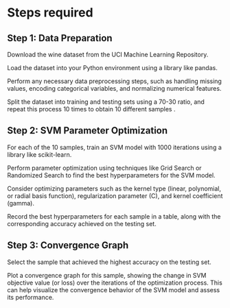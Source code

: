 # Steps required
## Step 1: Data Preparation

Download the wine dataset from the UCI Machine Learning Repository.

Load the dataset into your Python environment using a library like pandas.

Perform any necessary data preprocessing steps, such as handling missing values, encoding categorical variables, and normalizing numerical features.

Split the dataset into training and testing sets using a 70-30 ratio, and repeat this process 10 times to obtain 10 different samples .

## Step 2: SVM Parameter Optimization

For each of the 10 samples, train an SVM model with 1000 iterations using a library like scikit-learn.

Perform parameter optimization using techniques like Grid Search or Randomized Search to find the best hyperparameters for the SVM model. 

Consider optimizing parameters such as the kernel type (linear, polynomial, or radial basis function), regularization parameter (C), and kernel coefficient (gamma).

Record the best hyperparameters for each sample in a table, along with the corresponding accuracy achieved on the testing set.

## Step 3: Convergence Graph

Select the sample that achieved the highest accuracy on the testing set.

Plot a convergence graph for this sample, showing the change in SVM objective value (or loss) over the iterations of the optimization process. This can help visualize the convergence behavior of the SVM model and assess its performance.



